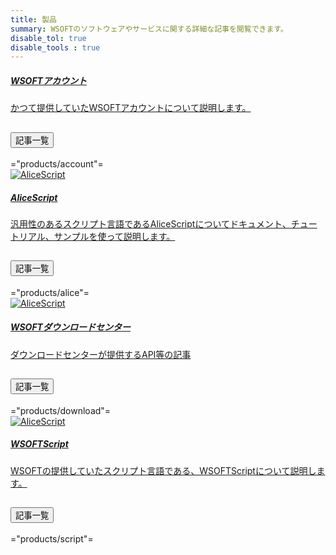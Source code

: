 ```yaml
---
title: 製品
summary: WSOFTのソフトウェアやサービスに関する詳細な記事を閲覧できます。
disable_tol: true
disable_tools : true
---
```


<div class="card mb-3">
    <a href="account" class="row g-0 text-reset text-decoration-none">
    <div class="col-md-3 d-flex justify-content-center">
            <i class="bi bi-person-circle" style="font-size: 700%;"></i>
    </div>
    <div class="col-md">
        <div class="card-body">
            <h5 class="card-title">WSOFTアカウント</h5>
            <div class="card-text">
                <p>かつて提供していたWSOFTアカウントについて説明します。</p>
            </div>
        </div>
    </div>
    </a>
    <div class="accordion">
        <div class="accordion-item">
            <h2 class="accordion-header" id="panelsStayOpen-headingOne3">
                <button class="accordion-button collapsed" type="button" data-bs-toggle="collapse" data-bs-target="#panelsStayOpen-collapseOne3" aria-expanded="false" aria-controls="panelsStayOpen-collapseOne3">
                    記事一覧
                </button>
            </h2>
            <div id="panelsStayOpen-collapseOne3" class="accordion-collapse collapse" aria-labelledby="panelsStayOpen-headingOne3">
                <div class="accordion-body">
                    ="products/account"=
                </div>
            </div>
        </div>
    </div>
</div>

<div class="card mb-3">
    <a href="account" class="row g-0 text-reset text-decoration-none">
    <div class="col-md-3 d-flex justify-content-center">
            <img src="https://wsoft.ws/products/AliceScript.svg" class="card-img-top bg-white" alt="AliceScript">
    </div>
    <div class="col-md">
        <div class="card-body">
            <h5 class="card-title">AliceScript</h5>
            <div class="card-text">
                <p>汎用性のあるスクリプト言語であるAliceScriptについてドキュメント、チュートリアル、サンプルを使って説明します。</p>
            </div>
        </div>
    </div>
    </a>
    <div class="accordion">
        <div class="accordion-item">
            <h2 class="accordion-header" id="panelsStayOpen-headingOne4">
                <button class="accordion-button collapsed" type="button" data-bs-toggle="collapse" data-bs-target="#panelsStayOpen-collapseOne4" aria-expanded="false" aria-controls="panelsStayOpen-collapseOne4">
                    記事一覧
                </button>
            </h2>
            <div id="panelsStayOpen-collapseOne4" class="accordion-collapse collapse" aria-labelledby="panelsStayOpen-headingOne4">
                <div class="accordion-body">
                    ="products/alice"=
                </div>
            </div>
        </div>
    </div>
</div>

<div class="card mb-3">
    <a href="account" class="row g-0 text-reset text-decoration-none">
    <div class="col-md-3 d-flex justify-content-center">
            <img src="https://wsoft.ws/products/WSOFTDownloadCenter.svg" class="card-img-top bg-white" alt="AliceScript">
    </div>
    <div class="col-md">
        <div class="card-body">
            <h5 class="card-title">WSOFTダウンロードセンター</h5>
            <div class="card-text">
                <p>ダウンロードセンターが提供するAPI等の記事</p>
            </div>
        </div>
    </div>
    </a>
    <div class="accordion">
        <div class="accordion-item">
            <h2 class="accordion-header" id="panelsStayOpen-headingOne5">
                <button class="accordion-button collapsed" type="button" data-bs-toggle="collapse" data-bs-target="#panelsStayOpen-collapseOne5" aria-expanded="false" aria-controls="panelsStayOpen-collapseOne5">
                    記事一覧
                </button>
            </h2>
            <div id="panelsStayOpen-collapseOne5" class="accordion-collapse collapse" aria-labelledby="panelsStayOpen-headingOne5">
                <div class="accordion-body">
                    ="products/download"=
                </div>
            </div>
        </div>
    </div>
</div>

<div class="card mb-3">
    <a href="account" class="row g-0 text-reset text-decoration-none">
    <div class="col-md-3 d-flex justify-content-center">
            <img src="https://wsoft.ws/products/WSOFTScript.png" class="card-img-top bg-white" alt="AliceScript">
    </div>
    <div class="col-md">
        <div class="card-body">
            <h5 class="card-title">WSOFTScript</h5>
            <div class="card-text">
                <p>WSOFTの提供していたスクリプト言語である、WSOFTScriptについて説明します。</p>
            </div>
        </div>
    </div>
    </a>
    <div class="accordion">
        <div class="accordion-item">
            <h2 class="accordion-header" id="panelsStayOpen-headingOne6">
                <button class="accordion-button collapsed" type="button" data-bs-toggle="collapse" data-bs-target="#panelsStayOpen-collapseOne6" aria-expanded="false" aria-controls="panelsStayOpen-collapseOne6">
                    記事一覧
                </button>
            </h2>
            <div id="panelsStayOpen-collapseOne6" class="accordion-collapse collapse" aria-labelledby="panelsStayOpen-headingOne6">
                <div class="accordion-body">
                    ="products/script"=
                </div>
            </div>
        </div>
    </div>
</div>